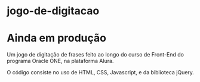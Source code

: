 # jogo-de-digitacao
# Ainda em produção

Um jogo de digitação de frases feito ao longo do curso de Front-End do programa Oracle ONE, na plataforma Alura.

O código consiste no uso de HTML, CSS, Javascript, e da biblioteca jQuery.
